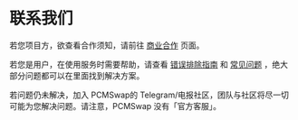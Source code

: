 # 联系我们



若您项目方，欲查看合作须知，请前往 [商业合作](shang-ye-he-zuo.md) 页面。

若您是用户，在使用服务时需要帮助，请查看 [错误排除指南](../xu-yao-bang-zhu-dian-wo/gu-zhang-pai-chu-zhi-nan.md) 和 [常见问题](../xu-yao-bang-zhu-dian-wo/chang-jian-wen-ti-jie-da.md) ，绝大部分问题都可以在里面找到解决方案。

若问题仍未解决，加入 PCMSwap的 Telegram/电报社区，团队与社区将尽一切可能为您解决问题。请注意，PCMSwap 没有「官方客服」。
